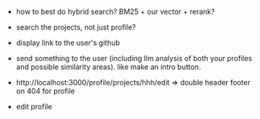 - how to best do hybrid search? BM25 + our vector + rerank?
- search the projects, not just profile?

- display link to the user's github
- send something to the user (including llm analysis of both your profiles and possible similarity areas). like make an intro button.

- http://localhost:3000/profile/projects/hhh/edit => double header footer on 404 for profile

- edit profile